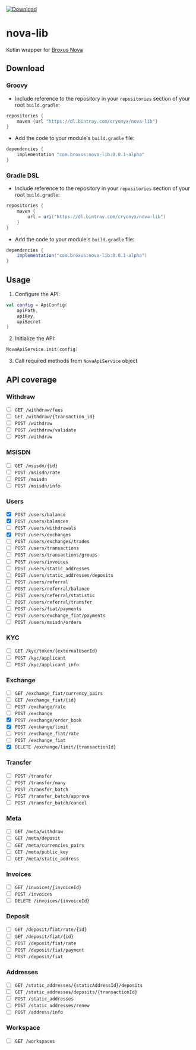 [ ![Download](https://api.bintray.com/packages/cryonyx/nova-lib/nova-lib/images/download.svg) ](https://bintray.com/cryonyx/nova-lib/nova-lib/_latestVersion)

# nova-lib
Kotlin wrapper for [Broxus Nova](https://broxus.com/products/nova)

## Download
### Groovy
* Include reference to the repository in your `repositories` section of your root `build.gradle`:
```groovy
repositories {
    maven {url "https://dl.bintray.com/cryonyx/nova-lib"}
}
```
* Add the code to your module's `build.gradle` file:
```groovy
dependencies {
    implementation "com.broxus:nova-lib:0.0.1-alpha"
}
```
### Gradle DSL
* Include reference to the repository in your `repositories` section of your root `build.gradle`:
```gradle  
repositories {
    maven {
        url = uri("https://dl.bintray.com/cryonyx/nova-lib")
    }
}
```
* Add the code to your module's `build.gradle` file:
```gradle
dependencies {
    implementation("com.broxus:nova-lib:0.0.1-alpha")
}
```

## Usage
1. Configure the API:
```kotlin
val config = ApiConfig(
    apiPath,
    apiKey,
    apiSecret
)
```
2. Initialize the API:
```kotlin
NovaApiService.init(config)
```
3. Call required methods from `NovaApiService` object

## API coverage

### Withdraw
* [ ] `GET /withdraw/fees`
* [ ] `GET /withdraw/{transaction_id}`
* [ ] `POST /withdraw`
* [ ] `POST /withdraw/validate`
* [ ] `POST /withdraw`

### MSISDN
* [ ] `GET /msisdn/{id}`
* [ ] `POST /msisdn/rate`
* [ ] `POST /msisdn`
* [ ] `POST /msisdn/info`

### Users
* [x] `POST /users/balance`
* [x] `POST /users/balances`
* [ ] `POST /users/withdrawals`
* [x] `POST /users/exchanges`
* [ ] `POST /users/exchanges/trades`
* [ ] `POST /users/transactions`
* [ ] `POST /users/transactions/groups`
* [ ] `POST /users/invoices`
* [ ] `POST /users/static_addresses`
* [ ] `POST /users/static_addresses/deposits`
* [ ] `POST /users/referral`
* [ ] `POST /users/referral/balance`
* [ ] `POST /users/referral/statistic`
* [ ] `POST /users/referral/transfer`
* [ ] `POST /users/fiat/payments`
* [ ] `POST /users/exchange_fiat/payments`
* [ ] `POST /users/msisdn/orders`

### KYC
* [ ] `GET /kyc/token/{externalUserId}`
* [ ] `POST /kyc/applicant`
* [ ] `POST /kyc/applicant_info`

### Exchange
* [ ] `GET /exchange_fiat/currency_pairs`
* [ ] `GET /exchange_fiat/{id}`
* [ ] `POST /exchange/rate`
* [ ] `POST /exchange`
* [x] `POST /exchange/order_book`
* [x] `POST /exchange/limit`
* [ ] `POST /exchange_fiat/rate`
* [ ] `POST /exchange_fiat`
* [x] `DELETE /exchange/limit/{transactionId}`

### Transfer
* [ ] `POST /transfer`
* [ ] `POST /transfer/many`
* [ ] `POST /transfer_batch`
* [ ] `POST /transfer_batch/approve`
* [ ] `POST /transfer_batch/cancel`

### Meta
* [ ] `GET /meta/withdraw`
* [ ] `GET /meta/deposit`
* [ ] `GET /meta/currencies_pairs`
* [ ] `GET /meta/public_key`
* [ ] `GET /meta/static_address`

### Invoices
* [ ] `GET /invoices/{invoiceId}`
* [ ] `POST /invoices`
* [ ] `DELETE /invoices/{invoiceId}`

### Deposit
* [ ] `GET /deposit/fiat/rate/{id}`
* [ ] `GET /deposit/fiat/{id}`
* [ ] `POST /deposit/fiat/rate`
* [ ] `POST /deposit/fiat/payment`
* [ ] `POST /deposit/fiat`

### Addresses
* [ ] `GET /static_addresses/{staticAddressId}/deposits`
* [ ] `GET /static_addresses/deposits/{transactionId}`
* [ ] `POST /static_addresses`
* [ ] `POST /static_addresses/renew`
* [ ] `POST /address/info`

### Workspace
* [ ] `GET /workspaces`
